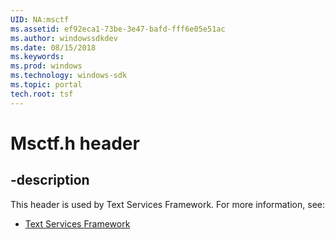 ```yaml
---
UID: NA:msctf
ms.assetid: ef92eca1-73be-3e47-bafd-fff6e05e51ac
ms.author: windowssdkdev
ms.date: 08/15/2018
ms.keywords: 
ms.prod: windows
ms.technology: windows-sdk
ms.topic: portal
tech.root: tsf
---
```


# Msctf.h header


## -description


This header is used by Text Services Framework. For more information, see:

- [Text Services Framework](../_tsf)
